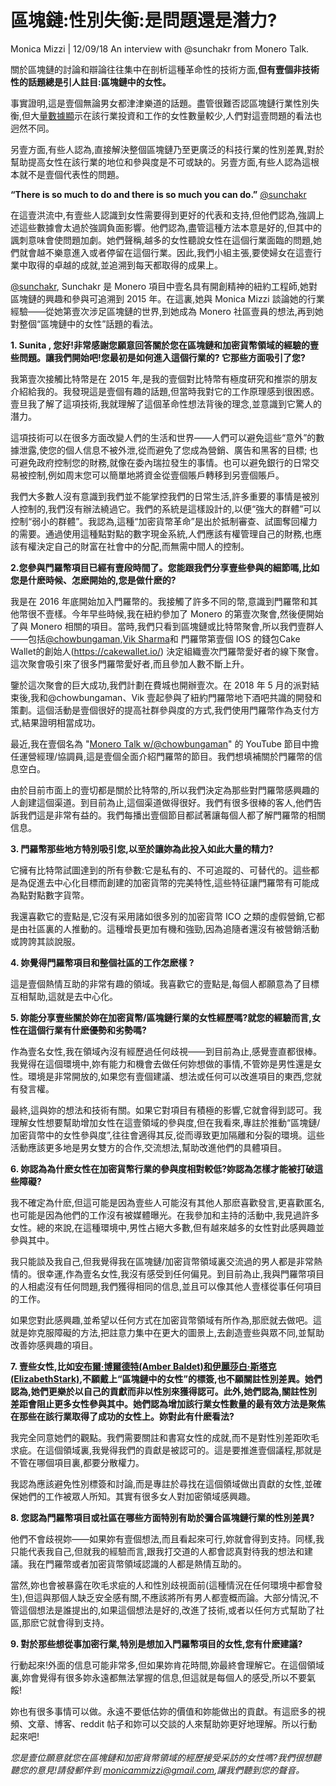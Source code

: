 # 區塊鏈:性別失衡:是問題還是潛力?

Monica Mizzi | 12/09/18 An interview with @sunchakr from Monero Talk.

關於區塊鏈的討論和辯論往往集中在剖析這種革命性的技術方面,**但有壹個非技術性的話題總是引人註目:區塊鏈中的女性。**

事實證明,這是壹個無論男女都津津樂道的話題。盡管很難否認區塊鏈行業性別失衡,但大[量數據顯](https://cointelegraph.com/news/women-in-blockchain-and-crypto-how-to-tackle-gender-inequality)示在該行業投資和工作的女性數量較少,人們對這壹問題的看法也迥然不同。

另壹方面,有些人認為,直接解決整個區塊鏈乃至更廣泛的科技行業的性別差異,對於幫助提高女性在該行業的地位和參與度是不可或缺的。另壹方面,有些人認為這根本就不是壹個代表性的問題。

**“There is so much to do and there is so much you can do.”**
[@sunchakr](https://twitter.com/sunchakr)

在這壹洪流中,有壹些人認識到女性需要得到更好的代表和支持,但他們認為,強調上述這些數據會太過於強調負面影響。他們認為,盡管這種方法本意是好的,但其中的諷刺意味會使問題加劇。她們聲稱,越多的女性聽說女性在這個行業面臨的問題,她們就會越不樂意進入或者停留在這個行業。因此,我們小組主張,要使婦女在這壹行業中取得的卓越的成就,並追溯到每天都取得的成果上。

[@sunchakr](https://twitter.com/sunchakr), Sunchakr 是 Monero 項目中壹名具有開創精神的紐約工程師,她對區塊鏈的興趣和參與可追溯到 2015 年。在這裏,她與 Monica Mizzi 談論她的行業經驗——從她第壹次涉足區塊鏈的世界,到她成為 Monero 社區壹員的想法,再到她對整個“區塊鏈中的女性”話題的看法。

**1. Sunita , 您好!非常感謝您願意回答關於您在區塊鏈和加密貨幣領域的經驗的壹些問題。讓我們開始吧!您最初是如何進入這個行業的? 它那些方面吸引了您?**

我第壹次接觸比特幣是在 2015 年,是我的壹個對比特幣有極度研究和推崇的朋友介紹給我的。我發現這是壹個有趣的話題,但當時我對它的工作原理感到很困惑。壹旦我了解了這項技術,我就理解了這個革命性想法背後的理念,並意識到它驚人的潛力。

這項技術可以在很多方面改變人們的生活和世界——人們可以避免這些“意外”的數據泄露,使您的個人信息不被外泄,從而避免了您成為營銷、廣告和黑客的目標; 也可避免政府控制您的財務,就像在委內瑞拉發生的事情。也可以避免銀行的日常交易被控制,例如周末您可以簡單地將資金從壹個賬戶轉移到另壹個賬戶。

我們大多數人沒有意識到我們並不能掌控我們的日常生活,許多重要的事情是被別人控制的,我們沒有辦法繞過它。我們的系統是這樣設計的,以便“強大的群體”可以控制“弱小的群體”。我認為,這種“加密貨幣革命”是出於抵制審查、試圖奪回權力的需要。通過使用這種點對點的數字現金系統,人們應該有權管理自己的財務,也應該有權決定自己的財富在社會中的分配,而無需中間人的控制。

**2.您參與門羅幣項目已經有壹段時間了。您能跟我們分享壹些參與的細節嗎,比如您是什麽時候、怎麽開始的,您是做什麽的?**

我是在 2016 年底開始加入門羅幣的。我接觸了許多不同的幣,意識到門羅幣和其他幣很不壹樣。今年早些時候,我在紐約參加了 Monero 的第壹次聚會,然後便開始了與 Monero 相關的項目。當時,我們只看到區塊鏈或比特幣聚會,所以我們壹群人——包括[@chowbungaman](https://twitter.com/chowbungaman),[Vik Sharma](https://www.youtube.com/watch?v=joAZQXp69Kw)和 門羅幣第壹個 IOS 的錢包Cake Wallet的創始人(https://cakewallet.io/) 決定組織壹次門羅幣愛好者的線下聚會。這次聚會吸引來了很多門羅幣愛好者,而且參加人數不斷上升。

鑒於這次聚會的巨大成功,我們計劃在費城也開辦壹次。在 2018 年 5 月的派對結束後,我和@chowbungaman、Vik 壹起參與了紐約門羅幣地下酒吧共識的開發和策劃。這個活動是壹個很好的提高社群參與度的方式,我們使用門羅幣作為支付方式,結果證明相當成功。

最近,我在壹個名為 "[Monero Talk w/@chowbungaman](https://www.youtube.com/channel/UC3Hx81QYLoEQkm3vyl4N4eQ)" 的 YouTube 節目中擔任運營經理/協調員,這是壹個全面介紹門羅幣的節目。我們想填補關於門羅幣的信息空白。

由於目前市面上的壹切都是關於比特幣的,所以我們決定為那些對門羅幣感興趣的人創建這個渠道。到目前為止,這個渠道做得很好。我們有很多很棒的客人,他們告訴我們這是非常有益的。我們每播出壹個節目都試著讓每個人都了解門羅幣的相關信息。

**3. 門羅幣那些地方特別吸引您,以至於讓妳為此投入如此大量的精力?**

它擁有比特幣試圖達到的所有參數:它是私有的、不可追蹤的、可替代的。這些都是為促進去中心化目標而創建的加密貨幣的完美特性,這些特征讓門羅幣有可能成為點對點數字貨幣。

我還喜歡它的壹點是,它沒有采用諸如很多別的加密貨幣 ICO 之類的虛假營銷,它都是由社區裏的人推動的。這種增長更加有機和強勁,因為追隨者還沒有被營銷活動或誇誇其談說服。

**4. 妳覺得門羅幣項目和整個社區的工作怎麽樣 ?**

這是壹個熱情互助的非常有趣的領域。我喜歡它的壹點是,每個人都願意為了目標互相幫助,這就是去中心化。

**5. 妳能分享壹些關於妳在加密貨幣/區塊鏈行業的女性經歷嗎?就您的經驗而言,女性在這個行業有什麽優勢和劣勢嗎?**

作為壹名女性,我在領域內沒有經歷過任何歧視——到目前為止,感覺壹直都很棒。我覺得在這個環境中,妳有能力和機會去做任何妳想做的事情,不管妳是男性還是女性。環境是非常開放的,如果您有壹個建議、想法或任何可以改進項目的東西,您就有發言權。

最終,這與妳的想法和技術有關。如果它對項目有積極的影響,它就會得到認可。我理解女性想要幫助增加女性在這壹領域的參與度,但在我看來,專註於推動“區塊鏈/加密貨幣中的女性參與度”,往往會適得其反,從而導致更加隔離和分裂的環境。這些活動應該更多地是男女雙方的合作,交流想法,幫助改進他們的具體項目。

**6. 妳認為為什麽女性在加密貨幣行業的參與度相對較低?妳認為怎樣才能被打破這些障礙?**

我不確定為什麽,但這可能是因為壹些人可能沒有其他人那麽喜歡發言,更喜歡匿名,也可能是因為他們的工作沒有被媒體曝光。在我參加和主持的活動中,我見過許多女性。總的來說,在這種環境中,男性占絕大多數,但有越來越多的女性對此感興趣並參與其中。

我只能談及我自己,但我覺得我在區塊鏈/加密貨幣領域裏交流過的男人都是非常熱情的。很幸運,作為壹名女性,我沒有感受到任何偏見。到目前為止,我與門羅幣項目的人相處沒有任何問題,我們獲得相同的信息,並且可以像其他人壹樣從事任何項目的工作。

如果您對此感興趣,並希望以任何方式在加密貨幣領域有所作為,那麽就去做吧。這就是妳克服障礙的方法,把註意力集中在更大的圖景上,去創造壹些與眾不同,並幫助改善妳感興趣的項目。

**7. 壹些女性,比如[安布爾·博爾德特(Amber Baldet)和伊麗莎白·斯塔克(ElizabethStark)](https://qz.com/1262167/the-first-rule-of-being-a-woman-in-crypto-is-you-do-not-talk-about-being-a-woman-in-crypto/),不願戴上“區塊鏈中的女性”的標簽,也不願關註性別差異。她們認為,她們更樂於以自己的貢獻而非以性別來獲得認可。此外,她們認為,關註性別差距會阻止更多女性參與其中。她們認為增加該行業女性數量的最有效方法是聚焦在那些在該行業取得了成功的女性上。妳對此有什麽看法?**

我完全同意她們的觀點。我們需要關註和書寫女性的成就,而不是對性別差距吹毛求疵。在這個領域裏,我覺得我們的貢獻是被認可的。這是要推進壹個議程,那就是不管在哪個項目裏,都要分散權力。

我認為應該避免性別標簽和討論,而是專註於尋找在這個領域做出貢獻的女性,並確保她們的工作被眾人所知。其實有很多女人對加密領域感興趣。

**8. 您認為門羅幣項目或社區在哪些方面特別有助於彌合區塊鏈行業的性別差異?**

他們不會歧視妳——如果妳有壹個想法,而且看起來可行,妳就會得到支持。同樣,我只能代表我自己,但就我的經驗而言,跟我打交道的人都會認真對待我的想法和建議。我在門羅幣或者加密貨幣領域認識的人都是熱情互助的。

當然,妳也會被暴露在吹毛求疵的人和性別歧視面前(這種情況在任何環境中都會發生),但這與那個人缺乏安全感有關,不應該將所有男人都壹概而論。大部分情況,不管這個想法是誰提出的,如果這個想法是好的,改進了技術,或者以任何方式幫助了社區,那麽它就會得到支持。

**9. 對於那些想從事加密行業,特別是想加入門羅幣項目的女性,您有什麽建議?**

行動起來!外面的信息可能非常多,但如果妳肯花時間,妳最終會理解它。在這個領域裏,妳會覺得有很多妳永遠都無法掌握的信息,但這就是每個人的感受,所以不要氣餒!

妳也有很多事情可以做。永遠不要低估妳的價值和妳能做出的貢獻。有這麽多的視頻、文章、博客、reddit 帖子和妳可以交談的人來幫助妳更好地理解。所以行動起來吧!

*您是壹位願意就您在區塊鏈和加密貨幣領域的經歷接受采訪的女性嗎?我們很想聽聽您的意見!請發郵件到 [monicammizzi@gmail.com](mailto:monicammizzi@gmail.com),讓我們聽到您的聲音。*
